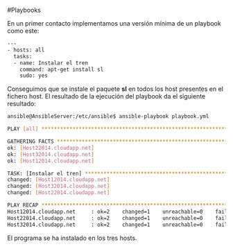 #Playbooks

En un primer contacto implementamos una versión mínima de un playbook como este:

```sh
---
- hosts: all
  tasks:
  - name: Instalar el tren
    command: apt-get install sl
    sudo: yes

```

Conseguimos que se instale el paquete **sl** en todos los host presentes en el fichero host. El resultado de la ejecución del playbook da el siguiente resultado:

```sh
ansible@AnsibleServer:/etc/ansible$ ansible-playbook playbook.yml 

PLAY [all] ******************************************************************** 

GATHERING FACTS *************************************************************** 
ok: [Host22014.cloudapp.net]
ok: [Host32014.cloudapp.net]
ok: [Host12014.cloudapp.net]

TASK: [Instalar el tren] ****************************************************** 
changed: [Host12014.cloudapp.net]
changed: [Host32014.cloudapp.net]
changed: [Host22014.cloudapp.net]

PLAY RECAP ******************************************************************** 
Host12014.cloudapp.net     : ok=2    changed=1    unreachable=0    failed=0   
Host22014.cloudapp.net     : ok=2    changed=1    unreachable=0    failed=0   
Host32014.cloudapp.net     : ok=2    changed=1    unreachable=0    failed=0   
```
El programa se ha instalado en los tres hosts.
